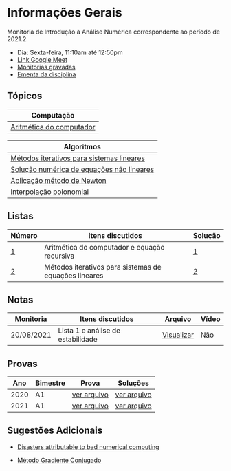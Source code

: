 # Informações Gerais 

Monitoria de Introdução à Análise Numérica correspondente ao período de 2021.2.  

- Dia: Sexta-feira, 11:10am até 12:50pm
- [Link Google Meet](https://meet.google.com/kfq-nuoh-bos)
- [Monitorias gravadas](https://gvmail-my.sharepoint.com/:f:/g/personal/b37214_fgv_edu_br/EkgP0bSiAJBPpG2Avs9YZ00BD1DxPUgYnQN67pfjGmYzEA?e=ShRNLV)
- [Ementa da disciplina](/files/numerical-analysis/ementa.pdf)

## Tópicos

|Computação|
|-|
|[Aritmética do computador](/ta-sessions/analisenum/computing)|

|Algoritmos|
|-|
|[Métodos iterativos para sistemas lineares](/ta-sessions/analisenum/linear-systems)|
|[Solução numérica de equações não lineares](/ta-sessions/analisenum/non_linear_equations)|
|[Aplicação método de Newton](/ta-sessions/analisenum/application_newton/non_linear_equations)|
|[Interpolação polonomial](/ta-sessions/analisenum/application_newton/polynomial_interpolation)|


## Listas

|Número|Itens discutidos|Solução|
|------|----------------|-------|
|[1](/files/disciplines/numerical-analysis/lista1.pdf)|Aritmética do computador e equação recursiva|[1](/files/disciplines/numerical-analysis/solutions1.pdf)|
|[2](/ta-sessions/analisenum/lista2)|Métodos iterativos para sistemas de equações lineares|[2](/files/disciplines/numerical-analysis/solutions2.pdf)|

## Notas
  
|Monitoria|Itens discutidos|Arquivo|Vídeo|
|---------|----------------|-------|-----| 
|20/08/2021|Lista 1 e análise de estabilidade|[Visualizar](/files/disciplines/numerical-analysis/monitoria20-08-2021.pdf)|Não|

## Provas

|Ano|Bimestre|Prova|Soluções|
|---|--------|-----|--------|
|2020|A1|[ver arquivo](/files/disciplines/numerical-analysis/prova_a1_2020.pdf)|[ver arquivo](/files/disciplines/numerical-analysis/solucoes_a1_2020_parcial.pdf)|
|2021|A1|[ver arquivo](/files/disciplines/numerical-analysis/prova_a1_2021.pdf)|[ver arquivo](/files/disciplines/numerical-analysis/solucoes_a1_2021.pdf)|

## Sugestões Adicionais 

- [Disasters attributable to bad numerical computing](https://www-users.cse.umn.edu/~arnold/disasters/)

- [Método Gradiente Conjugado](https://www.cs.cmu.edu/~quake-papers/painless-conjugate-gradient.pdf)